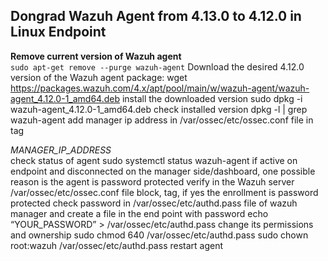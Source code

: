 ## Dongrad Wazuh Agent from 4.13.0 to 4.12.0 in Linux Endpoint
**Remove current version of Wazuh agent**<br> 
`sudo apt-get remove --purge wazuh-agent`
Download the desired 4.12.0 version of the Wazuh agent package:
wget https://packages.wazuh.com/4.x/apt/pool/main/w/wazuh-agent/wazuh-agent_4.12.0-1_amd64.deb
install the downloaded version 
sudo dpkg -i wazuh-agent_4.12.0-1_amd64.deb
check installed version 
dpkg -l | grep wazuh-agent
add manager ip address in /var/ossec/etc/ossec.conf file in <server> tag
<address>MANAGER_IP_ADDRESS</address>
check status of agent 
sudo systemctl status wazuh-agent
if active on endpoint and disconnected on the manager side/dashboard, one possible reason is the agent is password protected
verify in the Wazuh server /var/ossec/etc/ossec.conf file <auth> block, <use_password> tag, if yes the enrollment is password protected
check password in /var/ossec/etc/authd.pass file of wazuh manager
and create a file in the end point with password 
echo “YOUR_PASSWORD” > /var/ossec/etc/authd.pass
change its permissions and ownership
sudo chmod 640 /var/ossec/etc/authd.pass
sudo chown root:wazuh /var/ossec/etc/authd.pass
restart agent 
